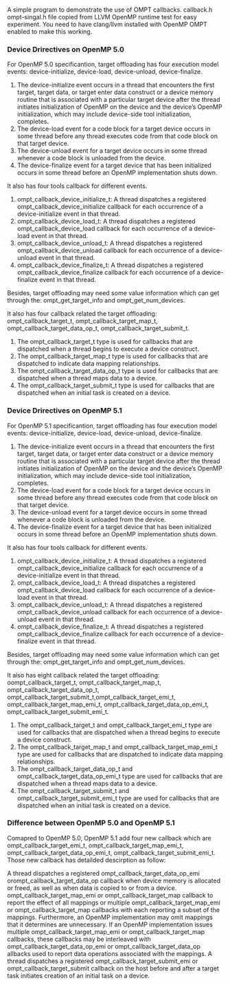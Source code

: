 ###
A simple program to demonstrate the use of OMPT callbacks. callback.h ompt-singal.h file copied from LLVM OpenMP runtime test for easy experiment. You need to have
clang/llvm installed with OpenMP OMPT enabled to make this working.

### Device Drirectives on OpenMP 5.0
For OpenMP 5.0 specificantion, target offloading has four execution model events: device-initialize, device-load, device-unload, device-finalize. 

1. The device-initialize event occurs in a thread that encounters the first target, target data, or target enter data construct or a device memory routine that is associated with a particular target device after the thread initiates initialization of OpenMP on the device and the device’s OpenMP initialization, which may include device-side tool initialization, completes.
1. The device-load event for a code block for a target device occurs in some thread before any thread executes code from that code block on that target device.
1. The device-unload event for a target device occurs in some thread whenever a code block is unloaded from the device.
1. The device-finalize event for a target device that has been initialized occurs in some thread before an OpenMP implementation shuts down.

It also has four tools callback for different events.

1. ompt_callback_device_initialize_t: A thread dispatches a registered ompt_callback_device_initialize callback for each occurrence of a device-initialize event in that thread.
1. ompt_callback_device_load_t: A thread dispatches a registered ompt_callback_device_load callback for each occurrence of a device-load event in that thread.
1. ompt_callback_device_unload_t: A thread dispatches a registered ompt_callback_device_unload callback for each occurrence of a device-unload event in that thread. 
1. ompt_callback_device_finalize_t: A thread dispatches a registered ompt_callback_device_finalize callback for each occurrence of a device-finalize event in that thread. 

Besides, target offloading may need some value information which can get through the: ompt_get_target_info and ompt_get_num_devices.

It also has four callback related the target offloading: ompt_callback_target_t, ompt_callback_target_map_t, ompt_callback_target_data_op_t, ompt_callback_target_submit_t.

1. The ompt_callback_target_t type is used for callbacks that are dispatched when a thread begins to execute a device construct.
1. The ompt_callback_target_map_t type is used for callbacks that are dispatched to indicate data mapping relationships.
1. The ompt_callback_target_data_op_t type is used for callbacks that are dispatched when a thread maps data to a device.
1. The ompt_callback_target_submit_t type is used for callbacks that are dispatched when an initial task is created on a device.

### Device Drirectives on OpenMP 5.1

For OpenMP 5.1 specificantion, target offloading has four execution model events: device-initialize, device-load, device-unload, device-finalize. 

1. The device-initialize event occurs in a thread that encounters the first target, target data, or target enter data construct or a device memory routine that is associated with a particular target device after the thread initiates initialization of OpenMP on the device and the device’s OpenMP initialization, which may include device-side tool initialization, completes.
1. The device-load event for a code block for a target device occurs in some thread before any thread executes code from that code block on that target device.
1. The device-unload event for a target device occurs in some thread whenever a code block is unloaded from the device.
1. The device-finalize event for a target device that has been initialized occurs in some thread before an OpenMP implementation shuts down.

It also has four tools callback for different events.

1. ompt_callback_device_initialize_t: A thread dispatches a registered ompt_callback_device_initialize callback for each occurrence of a device-initialize event in that thread.
1. ompt_callback_device_load_t: A thread dispatches a registered ompt_callback_device_load callback for each occurrence of a device-load event in that thread.
1. ompt_callback_device_unload_t: A thread dispatches a registered ompt_callback_device_unload callback for each occurrence of a device-unload event in that thread. 
1. ompt_callback_device_finalize_t: A thread dispatches a registered ompt_callback_device_finalize callback for each occurrence of a device-finalize event in that thread. 

Besides, target offloading may need some value information which can get through the: ompt_get_target_info and ompt_get_num_devices.

It also has eight callback related the target offloading: oompt_callback_target_t, ompt_callback_target_map_t, ompt_callback_target_data_op_t, ompt_callback_target_submit_t,ompt_callback_target_emi_t, ompt_callback_target_map_emi_t, ompt_callback_target_data_op_emi_t, ompt_callback_target_submit_emi_t.

1. The ompt_callback_target_t and ompt_callback_target_emi_t type are used for callbacks that are dispatched when a thread begins to execute a device construct.
1. The ompt_callback_target_map_t and ompt_callback_target_map_emi_t type are used for callbacks that are dispatched to indicate data mapping relationships.
1. The ompt_callback_target_data_op_t and ompt_callback_target_data_op_emi_t type are used for callbacks that are dispatched when a thread maps data to a device.
1. The ompt_callback_target_submit_t and ompt_callback_target_submit_emi_t type are used for callbacks that are dispatched when an initial task is created on a device.

### Difference between OpenMP 5.0 and OpenMP 5.1

Comapred to OpenMP 5.0, OpenMP 5.1 add four new callback which are ompt_callback_target_emi_t, ompt_callback_target_map_emi_t, ompt_callback_target_data_op_emi_t, ompt_callback_target_submit_emi_t. Those new callback has detailded descirption as follow:

A thread dispatches a registered ompt_callback_target_data_op_emi orompt_callback_target_data_op callback when device memory is allocated or freed, as well as when data is copied to or from a device. ompt_callback_target_map_emi or ompt_callback_target_map callback to report the effect of all mappings or multiple ompt_callback_target_map_emi or ompt_callback_target_map callbacks with each reporting a subset of the mappings. Furthermore, an OpenMP implementation may omit mappings that it determines are unnecessary. If an OpenMP implementation issues multiple ompt_callback_target_map_emi or ompt_callback_target_map callbacks, these callbacks may be interleaved with ompt_callback_target_data_op_emi or ompt_callback_target_data_op allbacks used to report data operations associated with the mappings. A thread dispatches a registered ompt_callback_target_submit_emi or ompt_callback_target_submit callback on the host before and after a target task initiates creation of an initial task on a device.
